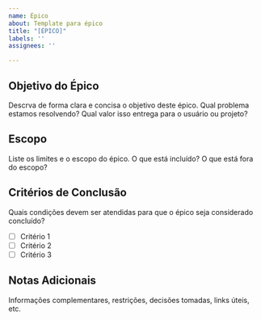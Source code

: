 ```yaml
---
name: Épico
about: Template para épico
title: "[ÉPICO]"
labels: ''
assignees: ''

---
```


## Objetivo do Épico
Descrva de forma clara e concisa o objetivo deste épico. Qual problema
estamos resolvendo? Qual valor isso entrega para o usuário ou projeto?

## Escopo
Liste os limites e o escopo do épico. O que está incluído? O que está fora do
escopo?

## Critérios de Conclusão
Quais condições devem ser atendidas para que o épico seja considerado
concluído?
- [ ] Critério 1
- [ ] Critério 2
- [ ] Critério 3

## Notas Adicionais
Informações complementares, restrições, decisões tomadas, links úteis, etc.
